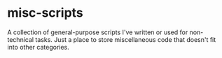 # misc-scripts

A collection of general-purpose scripts I've written or used for non-technical tasks. Just a place to store miscellaneous code that doesn't fit into other categories.


